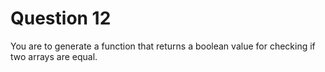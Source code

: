# Question 12

You are to generate a function that returns a boolean value for checking if two arrays are equal.
